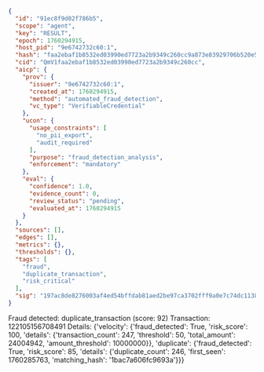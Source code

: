 ```json
{
  "id": "91ec8f9d02f786b5",
  "scope": "agent",
  "key": "RESULT",
  "epoch": 1760294915,
  "host_pid": "9e6742732c60:1",
  "hash": "faa2ebaf1b8532ed03990ed7723a2b9349c260cc9a873e83929706b520e53910",
  "cid": "QmV1faa2ebaf1b8532ed03990ed7723a2b9349c260cc",
  "aicp": {
    "prov": {
      "issuer": "9e6742732c60:1",
      "created_at": 1760294915,
      "method": "automated_fraud_detection",
      "vc_type": "VerifiableCredential"
    },
    "ucon": {
      "usage_constraints": [
        "no_pii_export",
        "audit_required"
      ],
      "purpose": "fraud_detection_analysis",
      "enforcement": "mandatory"
    },
    "eval": {
      "confidence": 1.0,
      "evidence_count": 0,
      "review_status": "pending",
      "evaluated_at": 1760294915
    }
  },
  "sources": [],
  "edges": [],
  "metrics": {},
  "thresholds": {},
  "tags": [
    "fraud",
    "duplicate_transaction",
    "risk_critical"
  ],
  "sig": "197ac8de8276003af4ed54bffdab81aed2be97ca3702fff9a0e7c74dc11384d7"
}
```

Fraud detected: duplicate_transaction (score: 92)
Transaction: 122105156708491
Details: {'velocity': {'fraud_detected': True, 'risk_score': 100, 'details': {'transaction_count': 247, 'threshold': 50, 'total_amount': 24004942, 'amount_threshold': 10000000}}, 'duplicate': {'fraud_detected': True, 'risk_score': 85, 'details': {'duplicate_count': 246, 'first_seen': 1760285763, 'matching_hash': '1bac7a606fc9693a'}}}